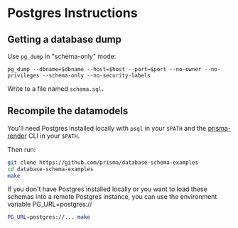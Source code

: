 # Postgres Instructions

## Getting a database dump

Use `pg_dump` in "schema-only" mode:

```
pg_dump --dbname=$dbname --host=$host --port=$port --no-owner --no-privileges --schema-only --no-security-labels
```

Write to a file named `schema.sql`.

## Recompile the datamodels

You'll need Postgres installed locally with `psql` in your `$PATH` and the [prisma-render](https://github.com/prisma/prisma-render) CLI in your `$PATH`.

Then run:

```sh
git clone https://github.com/prisma/database-schema-examples
cd database-schema-examples
make
```

If you don't have Postgres installed locally or you want to load these schemas into a remote Postgres instance, you can use the environment variable PG_URL=postgres://<remote-url>

```sh
PG_URL=postgres://... make
```

